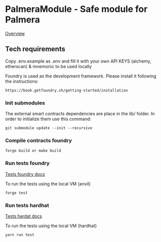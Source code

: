 # PalmeraModule - Safe module for Palmera

[Overview](./doc/General%20Overview.md)

## Tech requirements

Copy .env.example as .env and fill it with your own API KEYS (alchemy, etherscan) & mnemonic to be used locally

Foundry is used as the development framework. Please install it following the instructions:

```
https://book.getfoundry.sh/getting-started/installation
```

### Init submodules

The external smart contracts dependencies are place in the lib/ folder. In order to initialize them use this command:

```
git submodule update --init --recursive
```

### Compile contracts foundry

```
forge build or make build
```

### Run tests foundry

[Tests foundry docs](./doc/Foundry%20Unit-Test%20Overview.md)

To run the tests using the local VM (anvil)

```
forge test
```

### Run tests hardhat

[Tests hardat docs](./doc/Hardhat%20Unit-Test%20Overview.md)

To run the tests using the local VM (hardhat)

```
yarn run test
```
